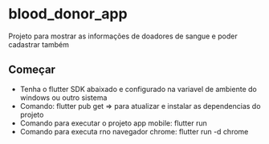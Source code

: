 # blood_donor_app

Projeto para mostrar as informações de doadores de sangue e poder cadastrar também

## Começar

- Tenha o flutter SDK abaixado e configurado na variavel de ambiente do windows ou outro sistema
- Comando:  flutter pub get => para atualizar e instalar as dependencias do projeto
- Comando para executar o projeto app mobile: flutter run
- Comando para executa rno navegador chrome:  flutter run -d chrome


